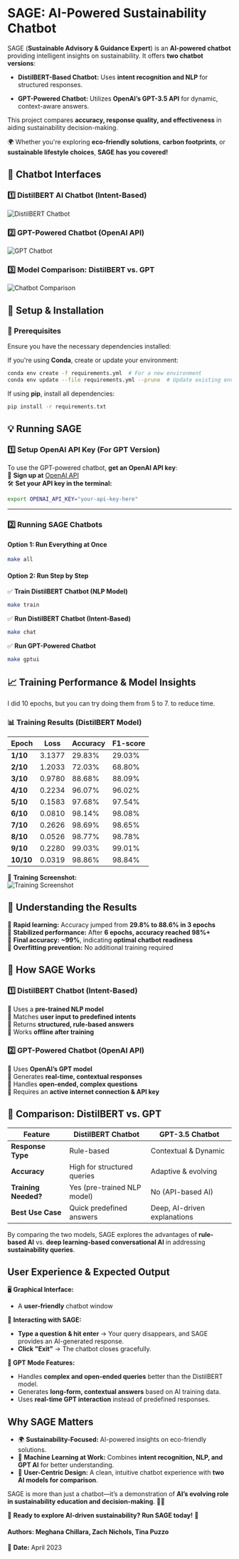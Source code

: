 # **SAGE: AI-Powered Sustainability Chatbot**  

SAGE (**Sustainable Advisory & Guidance Expert**) is an **AI-powered chatbot** providing intelligent insights on sustainability. It offers **two chatbot versions**:  

- **DistilBERT-Based Chatbot:** Uses **intent recognition and NLP** for structured responses.  

- **GPT-Powered Chatbot:** Utilizes **OpenAI’s GPT-3.5 API** for dynamic, context-aware answers.  

This project compares **accuracy, response quality, and effectiveness** in aiding sustainability decision-making.  

🌍 Whether you're exploring **eco-friendly solutions**, **carbon footprints**, or **sustainable lifestyle choices**, **SAGE has you covered!**  



## **📸 Chatbot Interfaces**  

### **1️⃣ DistilBERT AI Chatbot (Intent-Based)**

![DistilBERT Chatbot](figs/aichatbot.png)  

### **2️⃣ GPT-Powered Chatbot (OpenAI API)**

![GPT Chatbot](figs/gptchatbot.png)  

### **3️⃣ Model Comparison: DistilBERT vs. GPT**

![Chatbot Comparison](figs/comparison.png)  


## **🚀 Setup & Installation**  

### **📌 Prerequisites**  

Ensure you have the necessary dependencies installed:  

If you're using **Conda**, create or update your environment:  

```bash
conda env create -f requirements.yml  # For a new environment  
conda env update --file requirements.yml --prune  # Update existing environment  
```

If using **pip**, install all dependencies:  
```bash
pip install -r requirements.txt
```



## **💡 Running SAGE**  

### **1️⃣ Setup OpenAI API Key (For GPT Version)**  
To use the GPT-powered chatbot, **get an OpenAI API key**:  
🔗 **Sign up at** [OpenAI API](https://platform.openai.com/signup)  
🛠 **Set your API key in the terminal:**  

```bash
export OPENAI_API_KEY="your-api-key-here"
```

---

### **2️⃣ Running SAGE Chatbots**  

#### **Option 1: Run Everything at Once**

```bash
make all
```

#### **Option 2: Run Step by Step**  

✅ **Train DistilBERT Chatbot (NLP Model)**  

```bash
make train
```

✅ **Run DistilBERT Chatbot (Intent-Based)**

```bash
make chat
```

✅ **Run GPT-Powered Chatbot**

```bash
make gptui
```

## **📈 Training Performance & Model Insights**  

I did 10 epochs, but you can try doing them from 5 to 7. to reduce time.

### **📊 Training Results (DistilBERT Model)**

| **Epoch** | **Loss** | **Accuracy** | **F1-score** |
|-----------|---------|-------------|--------------|
| **1/10**  | 3.1377  | 29.83%      | 29.03%       |
| **2/10**  | 1.2033  | 72.03%      | 68.80%       |
| **3/10**  | 0.9780  | 88.68%      | 88.09%       |
| **4/10**  | 0.2234  | 96.07%      | 96.02%       |
| **5/10**  | 0.1583  | 97.68%      | 97.54%       |
| **6/10**  | 0.0810  | 98.14%      | 98.08%       |
| **7/10**  | 0.2626  | 98.69%      | 98.65%       |
| **8/10**  | 0.0526  | 98.77%      | 98.78%       |
| **9/10**  | 0.2280  | 99.03%      | 99.01%       |
| **10/10** | 0.0319  | 98.86%      | 98.84%       |

🔹 **Training Screenshot:**  
![Training Screenshot](figs/training.png)  



## **🔬 Understanding the Results**  

📌 **Rapid learning:** Accuracy jumped from **29.8% to 88.6% in 3 epochs**  
📌 **Stabilized performance:** After **6 epochs, accuracy reached 98%+**  
📌 **Final accuracy: ~99%**, indicating **optimal chatbot readiness**  
📌 **Overfitting prevention:** No additional training required  


## **🤖 How SAGE Works**  

### **1️⃣ DistilBERT Chatbot (Intent-Based)**

🔹 Uses a **pre-trained NLP model**  
🔹 Matches **user input to predefined intents**  
🔹 Returns **structured, rule-based answers**  
🔹 Works **offline after training**  

### **2️⃣ GPT-Powered Chatbot (OpenAI API)**

🔹 Uses **OpenAI’s GPT model**  
🔹 Generates **real-time, contextual responses**  
🔹 Handles **open-ended, complex questions**  
🔹 Requires an **active internet connection & API key**  



## **🧠 Comparison: DistilBERT vs. GPT**  

| Feature                  | DistilBERT Chatbot | GPT-3.5 Chatbot |
|--------------------------|-------------------|-----------------|
| **Response Type**        | Rule-based        | Contextual & Dynamic |
| **Accuracy**             | High for structured queries | Adaptive & evolving |
| **Training Needed?**     | Yes (pre-trained NLP model) | No (API-based AI) |
| **Best Use Case**        | Quick predefined answers | Deep, AI-driven explanations |

By comparing the two models, SAGE explores the advantages of **rule-based AI** vs. **deep learning-based conversational AI** in addressing **sustainability queries**.  


## **User Experience & Expected Output**  

🖥️ **Graphical Interface:**  
- A **user-friendly** chatbot window  

💬 **Interacting with SAGE:**  
- **Type a question & hit enter** → Your query disappears, and SAGE provides an AI-generated response.  
- **Click "Exit"** → The chatbot closes gracefully.  

**🤖 GPT Mode Features:**  
- Handles **complex and open-ended queries** better than the DistilBERT model.  
- Generates **long-form, contextual answers** based on AI training data.  
- Uses **real-time GPT interaction** instead of predefined responses.  


## **Why SAGE Matters**  
- 🌍 **Sustainability-Focused:** AI-powered insights on eco-friendly solutions.  
- 🤖 **Machine Learning at Work:** Combines **intent recognition, NLP, and GPT AI** for better understanding.  
- 🎯 **User-Centric Design:** A clean, intuitive chatbot experience with **two AI models for comparison**.  

SAGE is more than just a chatbot—it’s a demonstration of **AI’s evolving role in sustainability education and decision-making**. 🌱💡  



🔹 **Ready to explore AI-driven sustainability? Run SAGE today!** 🚀  



#### **Authors:** Meghana Chillara, Zach Nichols, Tina Puzzo  
📅 **Date:** April 2023  

